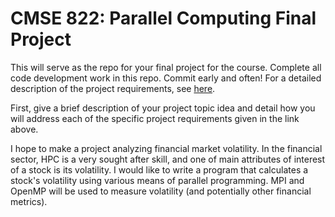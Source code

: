 # CMSE 822: Parallel Computing Final Project

This will serve as the repo for your final project for the course. Complete all code development work in this repo. Commit early and often! For a detailed description of the project requirements, see [here](https://cmse822.github.io/projects).

First, give a brief description of your project topic idea and detail how you will address each of the specific project requirements given in the link above. 


I hope to make a project analyzing financial market volatility. In the financial sector, HPC is a very sought after skill, and one of main attributes of interest of a stock is its volatility. I would like to write a program that calculates a stock's volatility using various means of parallel programming. MPI and OpenMP will be used to measure volatility (and potentially other financial metrics).

